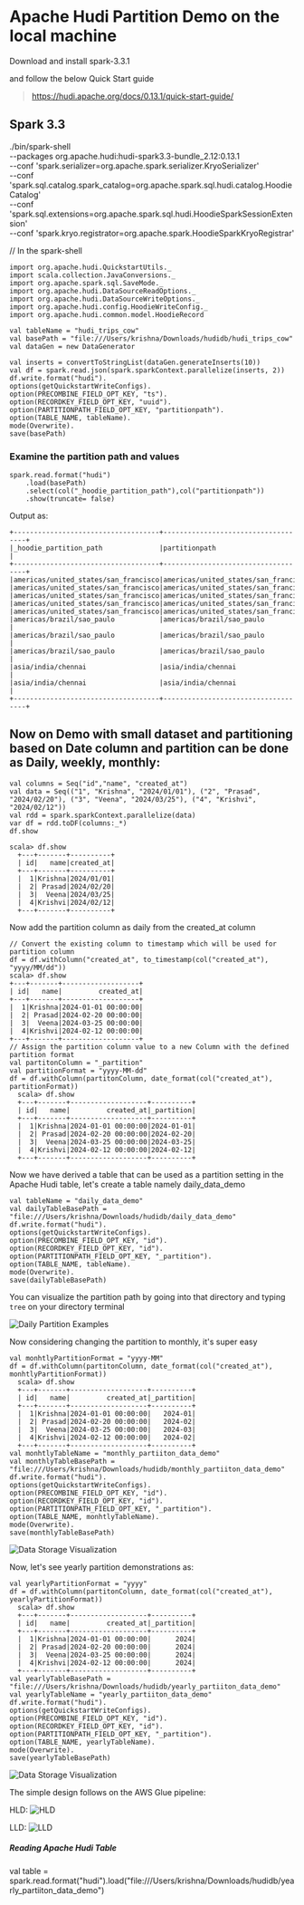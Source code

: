 # Apache Hudi Partition Demo on the local machine

Download and install spark-3.3.1

and follow the below Quick Start guide
> https://hudi.apache.org/docs/0.13.1/quick-start-guide/

## Spark 3.3
./bin/spark-shell \
  --packages org.apache.hudi:hudi-spark3.3-bundle_2.12:0.13.1 \
  --conf 'spark.serializer=org.apache.spark.serializer.KryoSerializer' \
  --conf 'spark.sql.catalog.spark_catalog=org.apache.spark.sql.hudi.catalog.HoodieCatalog' \
  --conf 'spark.sql.extensions=org.apache.spark.sql.hudi.HoodieSparkSessionExtension' \
  --conf 'spark.kryo.registrator=org.apache.spark.HoodieSparkKryoRegistrar'


<!-- val basePath = "file:///Users/krishna/Downloads/hudidb" -->

// In the spark-shell
  
    import org.apache.hudi.QuickstartUtils._
    import scala.collection.JavaConversions._
    import org.apache.spark.sql.SaveMode._
    import org.apache.hudi.DataSourceReadOptions._
    import org.apache.hudi.DataSourceWriteOptions._
    import org.apache.hudi.config.HoodieWriteConfig._
    import org.apache.hudi.common.model.HoodieRecord
    
    val tableName = "hudi_trips_cow"
    val basePath = "file:///Users/krishna/Downloads/hudidb/hudi_trips_cow"
    val dataGen = new DataGenerator
    
    val inserts = convertToStringList(dataGen.generateInserts(10))
    val df = spark.read.json(spark.sparkContext.parallelize(inserts, 2))
    df.write.format("hudi").
    options(getQuickstartWriteConfigs).
    option(PRECOMBINE_FIELD_OPT_KEY, "ts").
    option(RECORDKEY_FIELD_OPT_KEY, "uuid").
    option(PARTITIONPATH_FIELD_OPT_KEY, "partitionpath").
    option(TABLE_NAME, tableName).
    mode(Overwrite).
    save(basePath)

### Examine the partition path and values
    spark.read.format("hudi")
        .load(basePath)
        .select(col("_hoodie_partition_path"),col("partitionpath"))
        .show(truncate= false)

Output as:

    +------------------------------------+------------------------------------+
    |_hoodie_partition_path              |partitionpath                       |
    +------------------------------------+------------------------------------+
    |americas/united_states/san_francisco|americas/united_states/san_francisco|
    |americas/united_states/san_francisco|americas/united_states/san_francisco|
    |americas/united_states/san_francisco|americas/united_states/san_francisco|
    |americas/united_states/san_francisco|americas/united_states/san_francisco|
    |americas/united_states/san_francisco|americas/united_states/san_francisco|
    |americas/brazil/sao_paulo           |americas/brazil/sao_paulo           |
    |americas/brazil/sao_paulo           |americas/brazil/sao_paulo           |
    |americas/brazil/sao_paulo           |americas/brazil/sao_paulo           |
    |asia/india/chennai                  |asia/india/chennai                  |
    |asia/india/chennai                  |asia/india/chennai                  |
    +------------------------------------+------------------------------------+

## Now on Demo with small dataset and partitioning based on Date column and partition can be done as Daily, weekly, monthly:

    val columns = Seq("id","name", "created_at")
    val data = Seq(("1", "Krishna", "2024/01/01"), ("2", "Prasad", "2024/02/20"), ("3", "Veena", "2024/03/25"), ("4", "Krishvi", "2024/02/12"))
    val rdd = spark.sparkContext.parallelize(data)
    var df = rdd.toDF(columns:_*)
    df.show

    scala> df.show
      +---+-------+----------+
      | id|   name|created_at|
      +---+-------+----------+
      |  1|Krishna|2024/01/01|
      |  2| Prasad|2024/02/20|
      |  3|  Veena|2024/03/25|
      |  4|Krishvi|2024/02/12|
      +---+-------+----------+

Now add the partition column as daily from the created_at column 

    // Convert the existing column to timestamp which will be used for partition column
    df = df.withColumn("created_at", to_timestamp(col("created_at"), "yyyy/MM/dd"))
    scala> df.show
    +---+-------+-------------------+
    | id|   name|         created_at|
    +---+-------+-------------------+
    |  1|Krishna|2024-01-01 00:00:00|
    |  2| Prasad|2024-02-20 00:00:00|
    |  3|  Veena|2024-03-25 00:00:00|
    |  4|Krishvi|2024-02-12 00:00:00|
    +---+-------+-------------------+
    // Assign the partition column value to a new Column with the defined partition format
    val partitonColumn = "_partition"
    val partitionFormat = "yyyy-MM-dd"
    df = df.withColumn(partitonColumn, date_format(col("created_at"), partitionFormat))
      scala> df.show
      +---+-------+-------------------+----------+
      | id|   name|         created_at|_partition|
      +---+-------+-------------------+----------+
      |  1|Krishna|2024-01-01 00:00:00|2024-01-01|
      |  2| Prasad|2024-02-20 00:00:00|2024-02-20|
      |  3|  Veena|2024-03-25 00:00:00|2024-03-25|
      |  4|Krishvi|2024-02-12 00:00:00|2024-02-12|
      +---+-------+-------------------+----------+

Now we have derived a table that can be used as a partition setting in the Apache Hudi table, let's create a table namely daily_data_demo

    val tableName = "daily_data_demo"
    val dailyTableBasePath = "file:///Users/krishna/Downloads/hudidb/daily_data_demo"
    df.write.format("hudi").
    options(getQuickstartWriteConfigs).
    option(PRECOMBINE_FIELD_OPT_KEY, "id").
    option(RECORDKEY_FIELD_OPT_KEY, "id").
    option(PARTITIONPATH_FIELD_OPT_KEY, "_partition").
    option(TABLE_NAME, tableName).
    mode(Overwrite).
    save(dailyTableBasePath)

You can visualize the partition path by going into that directory and typing `tree` on your directory terminal

![Daily Partition Examples](/data/apache-hudi-partitionpath-demo/daily_data_demo.png)

Now considering changing the partition to monthly, it's super easy

    val monhtlyPartitionFormat = "yyyy-MM"
    df = df.withColumn(partitonColumn, date_format(col("created_at"), monhtlyPartitionFormat))
      scala> df.show
      +---+-------+-------------------+----------+
      | id|   name|         created_at|_partition|
      +---+-------+-------------------+----------+
      |  1|Krishna|2024-01-01 00:00:00|   2024-01|
      |  2| Prasad|2024-02-20 00:00:00|   2024-02|
      |  3|  Veena|2024-03-25 00:00:00|   2024-03|
      |  4|Krishvi|2024-02-12 00:00:00|   2024-02|
      +---+-------+-------------------+----------+
    val monhtlyTableName = "monthly_partiiton_data_demo"
    val monthlyTableBasePath = "file:///Users/krishna/Downloads/hudidb/monthly_partiiton_data_demo"
    df.write.format("hudi").
    options(getQuickstartWriteConfigs).
    option(PRECOMBINE_FIELD_OPT_KEY, "id").
    option(RECORDKEY_FIELD_OPT_KEY, "id").
    option(PARTITIONPATH_FIELD_OPT_KEY, "_partition").
    option(TABLE_NAME, monhtlyTableName).
    mode(Overwrite).
    save(monthlyTableBasePath)

![Data Storage Visualization](/data/apache-hudi-partitionpath-demo/monthly_partition_data_demo.png)

Now, let's see yearly partition demonstrations as:

    val yearlyPartitionFormat = "yyyy"
    df = df.withColumn(partitonColumn, date_format(col("created_at"), yearlyPartitionFormat))
      scala> df.show
      +---+-------+-------------------+----------+
      | id|   name|         created_at|_partition|
      +---+-------+-------------------+----------+
      |  1|Krishna|2024-01-01 00:00:00|      2024|
      |  2| Prasad|2024-02-20 00:00:00|      2024|
      |  3|  Veena|2024-03-25 00:00:00|      2024|
      |  4|Krishvi|2024-02-12 00:00:00|      2024|
      +---+-------+-------------------+----------+
    val yearlyTableBasePath = "file:///Users/krishna/Downloads/hudidb/yearly_partiiton_data_demo"
    val yearlyTableName = "yearly_partiiton_data_demo"
    df.write.format("hudi").
    options(getQuickstartWriteConfigs).
    option(PRECOMBINE_FIELD_OPT_KEY, "id").
    option(RECORDKEY_FIELD_OPT_KEY, "id").
    option(PARTITIONPATH_FIELD_OPT_KEY, "_partition").
    option(TABLE_NAME, yearlyTableName).
    mode(Overwrite).
    save(yearlyTableBasePath)

![Data Storage Visualization](/data/apache-hudi-partitionpath-demo/yearly_partiiton_data_demo.png)


The simple design follows on the AWS Glue pipeline:

HLD:
![HLD](/data/apache-hudi-partitionpath-demo/SimpleDesignOfThisDemo.png)

LLD:
![LLD](/data/apache-hudi-partitionpath-demo/ApacheHudiPartitionDemo.png)


##### Reading Apache Hudi Table
val table = spark.read.format("hudi").load("file:///Users/krishna/Downloads/hudidb/yearly_partiiton_data_demo")
